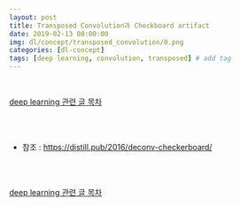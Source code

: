 ```yaml
---
layout: post
title: Transposed Convolution과 Checkboard artifact
date: 2019-02-13 00:00:00
img: dl/concept/transposed_convolution/0.png
categories: [dl-concept] 
tags: [deep learning, convolution, transposed] # add tag
---
```


<br>

[deep learning 관련 글 목차](https://gaussian37.github.io/dl-concept-table/)

<br>

<br>

- 참조 : https://distill.pub/2016/deconv-checkerboard/

<br>






<br>

[deep learning 관련 글 목차](https://gaussian37.github.io/dl-concept-table/)

<br>